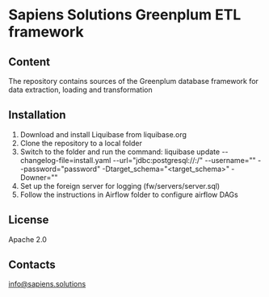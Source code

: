 # Sapiens Solutions Greenplum ETL framework

## Content
The repository contains sources of the Greenplum database framework for data extraction, loading and transformation

## Installation 
1. Download and install Liquibase from liquibase.org
2. Clone the repository to a local folder
3. Switch to the folder and run the command:
liquibase update --changelog-file=install.yaml --url="jdbc:postgresql://<host>:<port>/<database>" --username="<user>" --password="password" -Dtarget_schema="<target_schema>" -Downer="<owner>"
4. Set up the foreign server for logging (fw/servers/server.sql)
5. Follow the instructions in Airflow folder to configure airflow DAGs

## License
Apache 2.0

## Contacts
info@sapiens.solutions